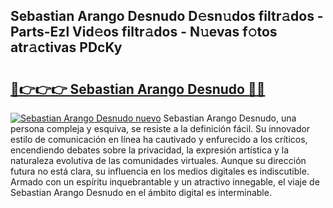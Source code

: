 ## Sebastian Arango Desnudo D𝚎sn𝚞dos filtr𝚊dos - Parts-Ezl Vid𝚎os filtr𝚊dos - N𝚞evas f𝚘tos atr𝚊ctivas PDcKy

# <h2><a href="http://mb4s2x.tromn.icu/?c=Sebastian+Arango+Desnudo">🔗👉👉👉 Sebastian Arango Desnudo 🔗🔗</a></h2>

[![Sebastian Arango Desnudo nuevo](https://i.imgur.com/pEAQMta.gif)](http://mb4s2x.tromn.icu/?c=Sebastian+Arango+Desnudo)
Sebastian Arango Desnudo, una persona compleja y esquiva, se resiste a la definición fácil. Su innovador estilo de comunicación en línea ha cautivado y enfurecido a los críticos, encendiendo debates sobre la privacidad, la expresión artística y la naturaleza evolutiva de las comunidades virtuales. Aunque su dirección futura no está clara, su influencia en los medios digitales es indiscutible. Armado con un espíritu inquebrantable y un atractivo innegable, el viaje de Sebastian Arango Desnudo en el ámbito digital es interminable.
